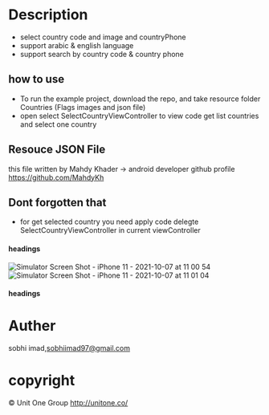 # Description 
- select country code and image and countryPhone
- support arabic & english language
- support search by country code & country phone


## how to use
- To run the example project, download the repo, and take resource folder Countries (Flags images and json file) 
- open select SelectCountryViewController to view code get list countries and select one country 
## Resouce JSON File 
this file written by Mahdy Khader -> android developer github profile
https://github.com/MahdyKh

## Dont forgotten that  
- for get selected country you need apply code delegte SelectCountryViewController in current viewController 


#### headings
![Simulator Screen Shot - iPhone 11 - 2021-10-07 at 11 00 54](https://user-images.githubusercontent.com/49310999/136352660-7e74e9aa-edef-46f1-91ef-1c2ae1151b26.png)
![Simulator Screen Shot - iPhone 11 - 2021-10-07 at 11 01 04](https://user-images.githubusercontent.com/49310999/136352671-b34ba6e5-f6c3-4ca4-af7c-44e24668c751.png)

#### headings
# Auther
sobhi imad,sobhiimad97@gmail.com


# copyright 
© Unit One Group http://unitone.co/

